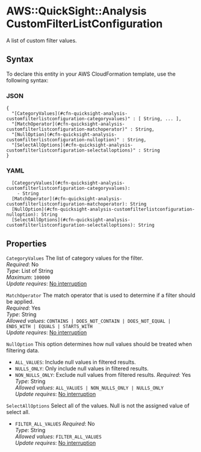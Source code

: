 # AWS::QuickSight::Analysis CustomFilterListConfiguration<a name="aws-properties-quicksight-analysis-customfilterlistconfiguration"></a>

A list of custom filter values\.

## Syntax<a name="aws-properties-quicksight-analysis-customfilterlistconfiguration-syntax"></a>

To declare this entity in your AWS CloudFormation template, use the following syntax:

### JSON<a name="aws-properties-quicksight-analysis-customfilterlistconfiguration-syntax.json"></a>

```
{
  "[CategoryValues](#cfn-quicksight-analysis-customfilterlistconfiguration-categoryvalues)" : [ String, ... ],
  "[MatchOperator](#cfn-quicksight-analysis-customfilterlistconfiguration-matchoperator)" : String,
  "[NullOption](#cfn-quicksight-analysis-customfilterlistconfiguration-nulloption)" : String,
  "[SelectAllOptions](#cfn-quicksight-analysis-customfilterlistconfiguration-selectalloptions)" : String
}
```

### YAML<a name="aws-properties-quicksight-analysis-customfilterlistconfiguration-syntax.yaml"></a>

```
  [CategoryValues](#cfn-quicksight-analysis-customfilterlistconfiguration-categoryvalues):
    - String
  [MatchOperator](#cfn-quicksight-analysis-customfilterlistconfiguration-matchoperator): String
  [NullOption](#cfn-quicksight-analysis-customfilterlistconfiguration-nulloption): String
  [SelectAllOptions](#cfn-quicksight-analysis-customfilterlistconfiguration-selectalloptions): String
```

## Properties<a name="aws-properties-quicksight-analysis-customfilterlistconfiguration-properties"></a>

`CategoryValues` <a name="cfn-quicksight-analysis-customfilterlistconfiguration-categoryvalues"></a>
The list of category values for the filter\.  
_Required_: No  
_Type_: List of String  
_Maximum_: `100000`  
_Update requires_: [No interruption](https://docs.aws.amazon.com/AWSCloudFormation/latest/UserGuide/using-cfn-updating-stacks-update-behaviors.html#update-no-interrupt)

`MatchOperator` <a name="cfn-quicksight-analysis-customfilterlistconfiguration-matchoperator"></a>
The match operator that is used to determine if a filter should be applied\.  
_Required_: Yes  
_Type_: String  
_Allowed values_: `CONTAINS | DOES_NOT_CONTAIN | DOES_NOT_EQUAL | ENDS_WITH | EQUALS | STARTS_WITH`  
_Update requires_: [No interruption](https://docs.aws.amazon.com/AWSCloudFormation/latest/UserGuide/using-cfn-updating-stacks-update-behaviors.html#update-no-interrupt)

`NullOption` <a name="cfn-quicksight-analysis-customfilterlistconfiguration-nulloption"></a>
This option determines how null values should be treated when filtering data\.

- `ALL_VALUES`: Include null values in filtered results\.
- `NULLS_ONLY`: Only include null values in filtered results\.
- `NON_NULLS_ONLY`: Exclude null values from filtered results\.
  _Required_: Yes  
  _Type_: String  
  _Allowed values_: `ALL_VALUES | NON_NULLS_ONLY | NULLS_ONLY`  
  _Update requires_: [No interruption](https://docs.aws.amazon.com/AWSCloudFormation/latest/UserGuide/using-cfn-updating-stacks-update-behaviors.html#update-no-interrupt)

`SelectAllOptions` <a name="cfn-quicksight-analysis-customfilterlistconfiguration-selectalloptions"></a>
Select all of the values\. Null is not the assigned value of select all\.

- `FILTER_ALL_VALUES`
  _Required_: No  
  _Type_: String  
  _Allowed values_: `FILTER_ALL_VALUES`  
  _Update requires_: [No interruption](https://docs.aws.amazon.com/AWSCloudFormation/latest/UserGuide/using-cfn-updating-stacks-update-behaviors.html#update-no-interrupt)
